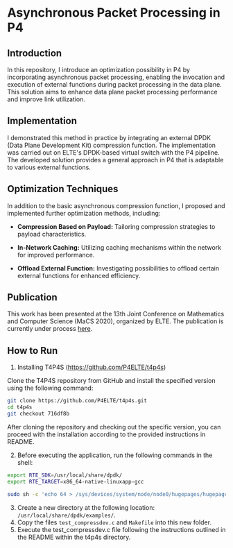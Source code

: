 # Asynchronous Packet Processing in P4

## Introduction

In this repository, I introduce an optimization possibility in P4 by incorporating asynchronous packet processing, enabling the invocation and execution of external functions during packet processing in the data plane. This solution aims to enhance data plane packet processing performance and improve link utilization.

## Implementation

I demonstrated this method in practice by integrating an external DPDK (Data Plane Development Kit) compression function. The implementation was carried out on ELTE's DPDK-based virtual switch with the P4 pipeline. The developed solution provides a general approach in P4 that is adaptable to various external functions.

## Optimization Techniques

In addition to the basic asynchronous compression function, I proposed and implemented further optimization methods, including:

- **Compression Based on Payload:** Tailoring compression strategies to payload characteristics.
  
- **In-Network Caching:** Utilizing caching mechanisms within the network for improved performance.

- **Offload External Function:** Investigating possibilities to offload certain external functions for enhanced efficiency.

## Publication

This work has been presented at the 13th Joint Conference on Mathematics and Computer Science (MaCS 2020), organized by ELTE. The publication is currently under process [here](link-to-your-publication).

## How to Run


1. Installing T4P4S (https://github.com/P4ELTE/t4p4s)

Clone the T4P4S repository from GitHub and install the specified version using the following command:

  ```bash
  git clone https://github.com/P4ELTE/t4p4s.git
  cd t4p4s
  git checkout 716df8b
  ```

After cloning the repository and checking out the specific version, you can proceed with the installation according to the provided instructions in README.

2. Before executing the application, run the following commands in the shell:

```bash
export RTE_SDK=/usr/local/share/dpdk/
export RTE_TARGET=x86_64-native-linuxapp-gcc

sudo sh -c 'echo 64 > /sys/devices/system/node/node0/hugepages/hugepages-2048kB/nr_hugepages'
```



3. Create a new directory at the following location: `/usr/local/share/dpdk/examples/`.
4. Copy the files `test_compressdev.c` and `Makefile` into this new folder.
5. Execute the test_compressdev.c file following the instructions outlined in the README within the t4p4s directory.





